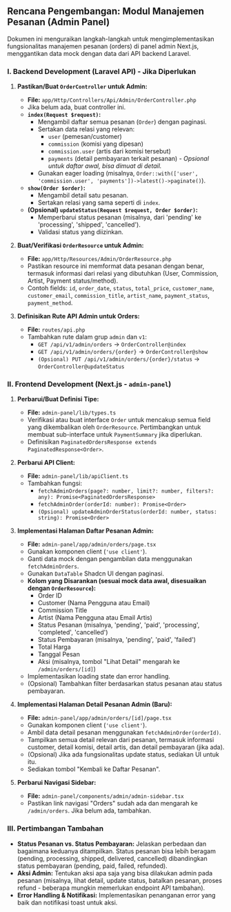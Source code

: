 ## Rencana Pengembangan: Modul Manajemen Pesanan (Admin Panel)

Dokumen ini menguraikan langkah-langkah untuk mengimplementasikan fungsionalitas manajemen pesanan (orders) di panel admin Next.js, menggantikan data mock dengan data dari API backend Laravel.

### I. Backend Development (Laravel API) - Jika Diperlukan

1.  **Pastikan/Buat `OrderController` untuk Admin:**
    *   **File:** `app/Http/Controllers/Api/Admin/OrderController.php`
    *   Jika belum ada, buat controller ini.
    *   **`index(Request $request)`:**
        *   Mengambil daftar semua pesanan (`Order`) dengan paginasi.
        *   Sertakan data relasi yang relevan:
            *   `user` (pemesan/customer)
            *   `commission` (komisi yang dipesan)
            *   `commission.user` (artis dari komisi tersebut)
            *   `payments` (detail pembayaran terkait pesanan) - *Opsional untuk daftar awal, bisa dimuat di detail.*
        *   Gunakan eager loading (misalnya, `Order::with(['user', 'commission.user', 'payments'])->latest()->paginate()`).
    *   **`show(Order $order)`:**
        *   Mengambil detail satu pesanan.
        *   Sertakan relasi yang sama seperti di `index`.
    *   **(Opsional) `updateStatus(Request $request, Order $order)`:**
        *   Memperbarui status pesanan (misalnya, dari 'pending' ke 'processing', 'shipped', 'cancelled').
        *   Validasi status yang diizinkan.

2.  **Buat/Verifikasi `OrderResource` untuk Admin:**
    *   **File:** `app/Http/Resources/Admin/OrderResource.php`
    *   Pastikan resource ini memformat data pesanan dengan benar, termasuk informasi dari relasi yang dibutuhkan (User, Commission, Artist, Payment status/method).
    *   Contoh fields: `id`, `order_date`, `status`, `total_price`, `customer_name`, `customer_email`, `commission_title`, `artist_name`, `payment_status`, `payment_method`.

3.  **Definisikan Rute API Admin untuk Orders:**
    *   **File:** `routes/api.php`
    *   Tambahkan rute dalam grup `admin` dan `v1`:
        *   `GET /api/v1/admin/orders` -> `OrderController@index`
        *   `GET /api/v1/admin/orders/{order}` -> `OrderController@show`
        *   `(Opsional) PUT /api/v1/admin/orders/{order}/status` -> `OrderController@updateStatus`

### II. Frontend Development (Next.js - `admin-panel`)

1.  **Perbarui/Buat Definisi Tipe:**
    *   **File:** `admin-panel/lib/types.ts`
    *   Verifikasi atau buat interface `Order` untuk mencakup semua field yang dikembalikan oleh `OrderResource`. Pertimbangkan untuk membuat sub-interface untuk `PaymentSummary` jika diperlukan.
    *   Definisikan `PaginatedOrdersResponse extends PaginatedResponse<Order>`.

2.  **Perbarui API Client:**
    *   **File:** `admin-panel/lib/apiClient.ts`
    *   Tambahkan fungsi:
        *   `fetchAdminOrders(page?: number, limit?: number, filters?: any): Promise<PaginatedOrdersResponse>`
        *   `fetchAdminOrder(orderId: number): Promise<Order>`
        *   `(Opsional) updateAdminOrderStatus(orderId: number, status: string): Promise<Order>`

3.  **Implementasi Halaman Daftar Pesanan Admin:**
    *   **File:** `admin-panel/app/admin/orders/page.tsx`
    *   Gunakan komponen client (`'use client'`).
    *   Ganti data mock dengan pengambilan data menggunakan `fetchAdminOrders`.
    *   Gunakan `DataTable` Shadcn UI dengan paginasi.
    *   **Kolom yang Disarankan (sesuai mock data awal, disesuaikan dengan `OrderResource`):**
        *   Order ID
        *   Customer (Nama Pengguna atau Email)
        *   Commission Title
        *   Artist (Nama Pengguna atau Email Artis)
        *   Status Pesanan (misalnya, 'pending', 'paid', 'processing', 'completed', 'cancelled')
        *   Status Pembayaran (misalnya, 'pending', 'paid', 'failed')
        *   Total Harga
        *   Tanggal Pesan
        *   Aksi (misalnya, tombol "Lihat Detail" mengarah ke `/admin/orders/[id]`)
    *   Implementasikan loading state dan error handling.
    *   (Opsional) Tambahkan filter berdasarkan status pesanan atau status pembayaran.

4.  **Implementasi Halaman Detail Pesanan Admin (Baru):**
    *   **File:** `admin-panel/app/admin/orders/[id]/page.tsx`
    *   Gunakan komponen client (`'use client'`).
    *   Ambil data detail pesanan menggunakan `fetchAdminOrder(orderId)`.
    *   Tampilkan semua detail relevan dari pesanan, termasuk informasi customer, detail komisi, detail artis, dan detail pembayaran (jika ada).
    *   (Opsional) Jika ada fungsionalitas update status, sediakan UI untuk itu.
    *   Sediakan tombol "Kembali ke Daftar Pesanan".

5.  **Perbarui Navigasi Sidebar:**
    *   **File:** `admin-panel/components/admin/admin-sidebar.tsx`
    *   Pastikan link navigasi "Orders" sudah ada dan mengarah ke `/admin/orders`. Jika belum ada, tambahkan.

### III. Pertimbangan Tambahan

*   **Status Pesanan vs. Status Pembayaran:** Jelaskan perbedaan dan bagaimana keduanya ditampilkan. Status pesanan bisa lebih beragam (pending, processing, shipped, delivered, cancelled) dibandingkan status pembayaran (pending, paid, failed, refunded).
*   **Aksi Admin:** Tentukan aksi apa saja yang bisa dilakukan admin pada pesanan (misalnya, lihat detail, update status, batalkan pesanan, proses refund - beberapa mungkin memerlukan endpoint API tambahan).
*   **Error Handling & Notifikasi:** Implementasikan penanganan error yang baik dan notifikasi toast untuk aksi.